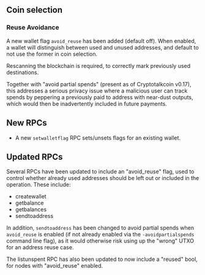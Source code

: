 Coin selection
--------------

### Reuse Avoidance

A new wallet flag `avoid_reuse` has been added (default off). When enabled,
a wallet will distinguish between used and unused addresses, and default to not
use the former in coin selection.

Rescanning the blockchain is required, to correctly mark previously
used destinations.

Together with "avoid partial spends" (present as of Cryptotalkcoin v0.17), this
addresses a serious privacy issue where a malicious user can track spends by
peppering a previously paid to address with near-dust outputs, which would then
be inadvertently included in future payments.

New RPCs
--------

- A new `setwalletflag` RPC sets/unsets flags for an existing wallet.


Updated RPCs
------------

Several RPCs have been updated to include an "avoid_reuse" flag, used to control
whether already used addresses should be left out or included in the operation.
These include:

- createwallet
- getbalance
- getbalances
- sendtoaddress

In addition, `sendtoaddress` has been changed to avoid partial spends when `avoid_reuse`
is enabled (if not already enabled via the  `-avoidpartialspends` command line flag),
as it would otherwise risk using up the "wrong" UTXO for an address reuse case.

The listunspent RPC has also been updated to now include a "reused" bool, for nodes
with "avoid_reuse" enabled.

